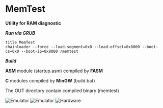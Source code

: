 # MemTest
**Utility for RAM diagnostic**

***Run via GRUB***
```
title MemTest
chainloader --force --load-segment=0x0 --load-offset=0x8000 --boot-cs=0x0 --boot-ip=0x8000 /memtest
```

***Build***

**ASM** module (startup.asm) compiled by **FASM**

**C** modules compiled by **MinGW** (build.bat)

The OUT directory contain compiled binary (memtest)

![Emulator](https://github.com/dx8vb/Memory-Test/blob/master/screenshot/emulator1.png)
![Emulator](https://github.com/dx8vb/Memory-Test/blob/master/screenshot/emulator2.png)
![Hardware](https://github.com/dx8vb/Memory-Test/blob/master/screenshot/hardware.png)
